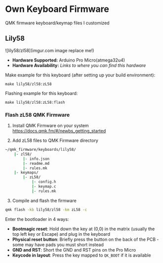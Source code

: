 # Own Keyboard Firmware

QMK firmware keyboard/keymap files I customized

## Lily58

![lily58/zl58](imgur.com image replace me!)

* **Hardware Supported:** Arduino Pro Micro(atmega32u4)
* **Hardware Availability:** *Links to where you can find this hardware*

Make example for this keyboard (after setting up your build environment):

    make lily58/zl58:zL58

Flashing example for this keyboard:

    make lily58/zl58:zL58:flash

### Flash zL58 QMK Firmware

1. Install QMK Firmware on your system
<https://docs.qmk.fm/#/newbs_getting_started>

2. Add zL58 files to QMK Firmware directory

```bash
~/qmk_firmware/keyboards/lily58/
    |- zl58/
        |- info.json
        |- readme.md
        |- rules.mk
    |- keymaps/
        |- zL58/
            |- config.h
            |- keymap.c
            |- rules.mk
```

3. Compile and flash the firmware

```bash
qmk flash -kb lily58/zl58 -km zL58 -c
```

Enter the bootloader in 4 ways:

* **Bootmagic reset**: Hold down the key at (0,0) in the matrix (usually the top left key or Escape) and plug in the keyboard
* **Physical reset button**: Briefly press the button on the back of the PCB - some may have pads you must short instead
* **GND and RST**: Short the GND and RST pins on the Pro Micro
* **Keycode in layout**: Press the key mapped to `QK_BOOT` if it is available
